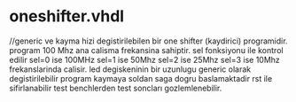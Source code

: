 # oneshifter.vhdl
//generic ve kayma hizi degistirilebilen bir one shifter (kaydirici) programidir.
program 100 Mhz ana calisma frekansina sahiptir.
sel fonksiyonu ile kontrol edilir sel=0 ise 100MHz sel=1 ise 50Mhz sel=2 ise 25Mhz sel=3 ise 10Mhz frekanslarinda calisir.
led degiskeninin bir uzunlugu generic olarak degistirilebilir
program kaymaya soldan saga dogru baslamaktadir
rst ile sifirlanabilir
test benchlerden test soncları gozlemlenebilir.
